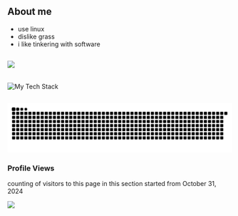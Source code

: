 

## About me
- use linux
- dislike grass
- i like tinkering with software

##

<img src="https://discord.c99.nl/widget/theme-2/656757505426325527.png"/>

## 
![My Tech Stack](https://github-readme-tech-stack.vercel.app/api/cards?lineCount=2&theme=dracula&width=690&bg=%23282A36&badge=%23343746&border=%23343746&titleColor=%23BD93F9&line1=flutter%2Cflutter%2C64CBF8%3Blaravel%2Claravel%2Ce10d0d%3Breact%2Creact%2C5ABAD6%3Bjavascript%2Cjavascript%2CF7E025%3Bphp%2Cphp%2C7B7FB5%3Brust%2Crust%2Ced3826%3B&line2=dart%2Cdart%2C5ABAD6%3Belectron%2Celectron%2C1ad7e3%3Btypescript%2Ctypescript%2C0B7ECE%3Bangular%2Cangular%2CC50836%3B)
##
<img src="https://raw.githubusercontent.com/shinyPy/shinyPy/output/snake.svg" alt="Snake animation" />

### Profile Views

counting of visitors to this page in this section started from October 31, 2024

![](https://count.getloli.com/get/@shinyPy.github.readme)
</br>

